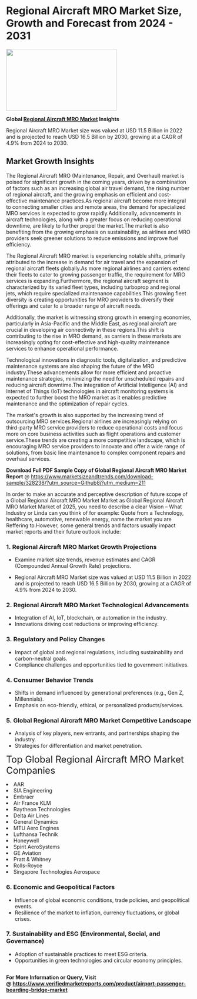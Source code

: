 <H1>Regional Aircraft MRO Market Size, Growth and Forecast from 2024 - 2031</H1><img class="aligncenter size-medium wp-image-584254" src="https://thirdeyenews.in/wp-content/uploads/2024/09/Global-Market-Research-300x168.jpeg" alt="" width="300" height="168" /><p><strong>Global&nbsp;<a href="https://www.marketsizeandtrends.com/download-sample/328238/?utm_source=Github8j?utm_medium=211">Regional Aircraft MRO Market</a> Insights</strong></p><p>Regional Aircraft MRO Market size was valued at USD 11.5 Billion in 2022 and is projected to reach USD 16.5 Billion by 2030, growing at a CAGR of 4.9% from 2024 to 2030.</p><p><h2>Market Growth Insights</h2> <p>The Regional Aircraft MRO (Maintenance, Repair, and Overhaul) market is poised for significant growth in the coming years, driven by a combination of factors such as an increasing global air travel demand, the rising number of regional aircraft, and the growing emphasis on efficient and cost-effective maintenance practices.As regional aircraft become more integral to connecting smaller cities and remote areas, the demand for specialized MRO services is expected to grow rapidly.Additionally, advancements in aircraft technologies, along with a greater focus on reducing operational downtime, are likely to further propel the market.The market is also benefiting from the growing emphasis on sustainability, as airlines and MRO providers seek greener solutions to reduce emissions and improve fuel efficiency.</p> <p>The Regional Aircraft MRO market is experiencing notable shifts, primarily attributed to the increase in demand for air travel and the expansion of regional aircraft fleets globally.As more regional airlines and carriers extend their fleets to cater to growing passenger traffic, the requirement for MRO services is expanding.Furthermore, the regional aircraft segment is characterized by its varied fleet types, including turboprop and regional jets, which require specialized maintenance capabilities.This growing fleet diversity is creating opportunities for MRO providers to diversify their offerings and cater to a broader range of aircraft needs.</p> <p>Additionally, the market is witnessing strong growth in emerging economies, particularly in Asia-Pacific and the Middle East, as regional aircraft are crucial in developing air connectivity in these regions.This shift is contributing to the rise in MRO demand, as carriers in these markets are increasingly opting for cost-effective and high-quality maintenance services to enhance operational performance.</p> <p>Technological innovations in diagnostic tools, digitalization, and predictive maintenance systems are also shaping the future of the MRO industry.These advancements allow for more efficient and proactive maintenance strategies, minimizing the need for unscheduled repairs and reducing aircraft downtime.The integration of Artificial Intelligence (AI) and Internet of Things (IoT) technologies in aircraft monitoring systems is expected to further boost the MRO market as it enables predictive maintenance and the optimization of repair cycles.</p> <p>The market's growth is also supported by the increasing trend of outsourcing MRO services.Regional airlines are increasingly relying on third-party MRO service providers to reduce operational costs and focus more on core business activities such as flight operations and customer service.These trends are creating a more competitive landscape, which is encouraging MRO service providers to innovate and offer a wide range of solutions, from basic line maintenance to complex component repairs and overhaul services.</p> <p><span class=""><strong>Download Full PDF Sample Copy of Global Regional Aircraft MRO Market Report</strong> @ <a href="https://www.marketsizeandtrends.com/download-sample/328238/?utm_source=Github8j?utm_medium=211" target="_blank">https://www.marketsizeandtrends.com/download-sample/328238/?utm_source=Github8j?utm_medium=211</a></span></p><p>In order to make an accurate and perceptive description of future scope of a Global&nbsp;Regional Aircraft MRO Market Market as Global&nbsp;Regional Aircraft MRO Market Market of 2025, you need to describe a clear Vision &ndash; What Industry or Linda can you think of for example: Quote from a Technology, healthcare, automotive, renewable energy, name the market you are Reffering to.However, some general trends and factors usually impact market reports and their future outlook include:</p><h3>1.&nbsp;<strong>Regional Aircraft MRO Market Growth Projections</strong></h3><ul><li>Examine market size trends, revenue estimates and CAGR (Compounded Annual Growth Rate) projections.</li><li><p>Regional Aircraft MRO Market size was valued at USD 11.5 Billion in 2022 and is projected to reach USD 16.5 Billion by 2030, growing at a CAGR of 4.9% from 2024 to 2030.</p></li></ul><h3>2.&nbsp;<strong>Regional Aircraft MRO Market Technological Advancements</strong></h3><ul><li>Integration of AI, IoT, blockchain, or automation in the industry.</li><li>Innovations driving cost reductions or improving efficiency.</li></ul><h3>3.&nbsp;<strong>Regulatory and Policy Changes</strong></h3><ul><li>Impact of global and regional regulations, including sustainability and carbon-neutral goals.</li><li>Compliance challenges and opportunities tied to government initiatives.</li></ul><h3>4.&nbsp;<strong>Consumer Behavior Trends</strong></h3><ul><li>Shifts in demand influenced by generational preferences (e.g., Gen Z, Millennials).</li><li>Emphasis on eco-friendly, ethical, or personalized products/services.</li></ul><h3>5.&nbsp;<strong>Global Regional Aircraft MRO Market Competitive Landscape</strong></h3><ul><li>Analysis of key players, new entrants, and partnerships shaping the industry.</li><li>Strategies for differentiation and market penetration.</li></ul><p data-pm-slice="1 1 []"><span style="color: inherit; font-family: inherit; font-size: 25px;">Top Global Regional Aircraft MRO Market Companies</span></p><div class="" data-test-id=""><p><li>AAR</li><li> SIA Engineering</li><li> Embraer</li><li> Air France KLM</li><li> Raytheon Technologies</li><li> Delta Air Lines</li><li> General Dynamics</li><li> MTU Aero Engines</li><li> Lufthansa Technik</li><li> Honeywell</li><li> Spirit AeroSystems</li><li> GE Aviation</li><li> Pratt & Whitney</li><li> Rolls-Royce</li><li> Singapore Technologies Aerospace</li></p></div><h3>6.&nbsp;<strong>Economic and Geopolitical Factors</strong></h3><ul><li>Influence of global economic conditions, trade policies, and geopolitical events.</li><li>Resilience of the market to inflation, currency fluctuations, or global crises.</li></ul><h3>7.&nbsp;<strong>Sustainability and ESG (Environmental, Social, and Governance)</strong></h3><ul><li>Adoption of sustainable practices to meet ESG criteria.</li><li>Opportunities in green technologies and circular economy principles.</li></ul><h2><strong style="font-size: 14px;">For More Information or Query, Visit @&nbsp;</strong><a style="background-color: #ffffff; font-size: 14px;" href="https://www.marketsizeandtrends.com/report/regional-aircraft-mro-market/" target="_blank">https://www.verifiedmarketreports.com/product/airport-passenger-boarding-bridge-market</a></h2>